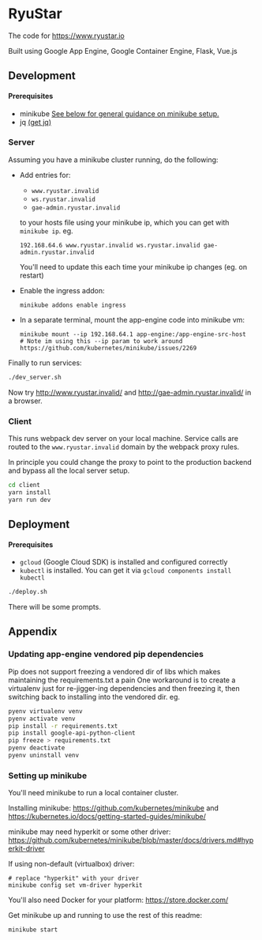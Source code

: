# RyuStar

The code for https://www.ryustar.io

Built using Google App Engine, Google Container Engine, Flask, Vue.js

## Development

#### Prerequisites
- minikube [See below for general guidance on minikube setup.](#setting-up-minikube)
- jq [(get jq)](https://stedolan.github.io/jq/download/)

### Server
Assuming you have a minikube cluster running, do the following:
- Add entries for:
  - `www.ryustar.invalid`
  - `ws.ryustar.invalid`
  - `gae-admin.ryustar.invalid`

  to your hosts file using your minikube ip, which you can get with `minikube ip`. eg.

      192.168.64.6 www.ryustar.invalid ws.ryustar.invalid gae-admin.ryustar.invalid

  You'll need to update this each time your minikube ip changes (eg. on restart)
- Enable the ingress addon:

      minikube addons enable ingress

- In a separate terminal, mount the app-engine code into minikube vm:

      minikube mount --ip 192.168.64.1 app-engine:/app-engine-src-host
      # Note im using this --ip param to work around https://github.com/kubernetes/minikube/issues/2269


Finally to run services:
``` bash
./dev_server.sh
```
Now try http://www.ryustar.invalid/ and http://gae-admin.ryustar.invalid/ in a browser.

### Client

This runs webpack dev server on your local machine.
Service calls are routed to the `www.ryustar.invalid` domain by the webpack proxy rules.

In principle you could change the proxy to point to the production backend and bypass all the local server setup.

``` bash
cd client
yarn install
yarn run dev
```

## Deployment
#### Prerequisites
- `gcloud` (Google Cloud SDK) is installed and configured correctly
- `kubectl` is installed. You can get it via `gcloud components install kubectl`
``` bash
./deploy.sh
```
There will be some prompts.

## Appendix

### Updating app-engine vendored pip dependencies
Pip does not support freezing a vendored dir of libs which makes maintaining the requirements.txt a pain
One workaround is to create a virtualenv just for re-jigger-ing dependencies and then freezing it,
then switching back to installing into the vendored dir. eg.
```bash
pyenv virtualenv venv
pyenv activate venv
pip install -r requirements.txt
pip install google-api-python-client
pip freeze > requirements.txt
pyenv deactivate
pyenv uninstall venv
```

### Setting up minikube
You'll need minikube to run a local container cluster.

Installing minikube: https://github.com/kubernetes/minikube and https://kubernetes.io/docs/getting-started-guides/minikube/

minikube may need hyperkit or some other driver: https://github.com/kubernetes/minikube/blob/master/docs/drivers.md#hyperkit-driver

If using non-default (virtualbox) driver:

    # replace "hyperkit" with your driver
    minikube config set vm-driver hyperkit

You'll also need Docker for your platform: https://store.docker.com/

Get minikube up and running to use the rest of this readme:

    minikube start
